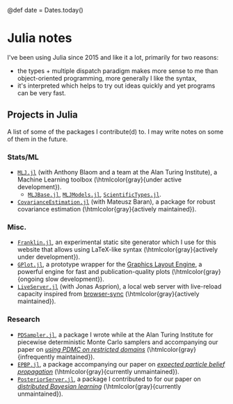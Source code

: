 @def date = Dates.today()

# Julia notes

I've been using Julia since 2015 and like it a lot, primarily for two reasons:

* the types + multiple dispatch paradigm makes more sense to me than object-oriented programming, more generally I like the syntax,
* it's interpreted which helps to try out ideas quickly and yet programs can be very fast.

<!-- ## Using Julia

These are notes I keep on how to do stuff with Julia. -->

<!-- * [Creating a package in Julia](/pub/julia/dev-pkg.html): how to create a package from scratch using `Pkg`
* [Creating a package in Julia pt. 2](/pub/julia/dev-pkg2.html): how to synchronise your new package with GitHub, Travis etc. -->

## Projects in Julia

A list of some of the packages I contribute(d) to.
I may write notes on some of them in the future.

### Stats/ML

* [`MLJ.jl`](https://github.com/alan-turing-institute/MLJ.jl) (with Anthony Blaom and a team at the Alan Turing Institute), a Machine Learning toolbox (\htmlcolor{gray}{under active development}).
  * [`MLJBase.jl`](https://github.com/alan-turing-institute/MLJBase.jl), [`MLJModels.jl`](https://github.com/alan-turing-institute/MLJModels.jl), [`ScientificTypes.jl`](https://github.com/alan-turing-institute/ScientificTypes.jl).
* [`CovarianceEstimation.jl`](https://github.com/mateuszbaran/CovarianceEstimation.jl) (with Mateusz Baran), a package for robust covariance estimation (\htmlcolor{gray}{actively maintained}).

### Misc.

* [`Franklin.jl`](https://github.com/tlienart/Franklin.jl), an experimental static site generator which I use for this website that allows using LaTeX-like syntax (\htmlcolor{gray}{actively under development}).
* [`GPlot.jl`](https://github.com/tlienart/GPlot.jl), a prototype wrapper for the [Graphics Layout Engine](glx.sourceforge.net/index.html), a powerful engine for fast and publication-quality plots (\htmlcolor{gray}{ongoing slow development}).
* [`LiveServer.jl`](http://github.com/asprionj/LiveServer.jl) (with Jonas Asprion), a local web server with live-reload capacity inspired from [browser-sync](https://www.browsersync.io/) (\htmlcolor{gray}{actively maintained}).

### Research

* [`PDSampler.jl`](https://github.com/alan-turing-institute/PDSampler.jl), a package I wrote while at the Alan Turing Institute for piecewise deterministic Monte Carlo samplers and accompanying our paper on [_using PDMC on restricted domains_](https://arxiv.org/abs/1701.04244) (\htmlcolor{gray}{infrequently maintained}).
* [`EPBP.jl`](https://github.com/tlienart/EPBP.jl), a package accompanying our paper on [_expected particle belief propagation_](/assets/misc/pdf/epbp.pdf) (\htmlcolor{gray}{currently unmaintained}).
* [`PosteriorServer.jl`](https://github.com/BigBayes/PosteriorServer), a package I contributed to for our paper on [_distributed Bayesian learning_](http://www.jmlr.org/papers/volume18/16-478/16-478.pdf) (\htmlcolor{gray}{currently unmaintained}).
